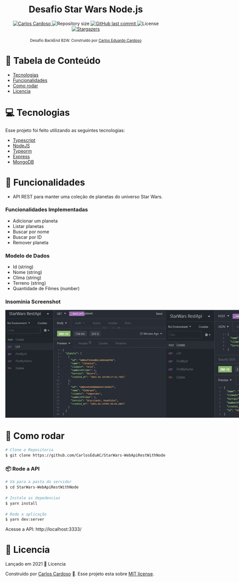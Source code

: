 <div class="bg-gray-dark">
  <h1 align="center">
    Desafio Star Wars Node.js
  </h1>
</div>

<p align="center">
  <a href="https://www.linkedin.com/in/carloseac/">
    <img alt="Carlos Cardoso" src="https://img.shields.io/badge/-CarlosEAC-009db9?style=flat&logo=Linkedin&logoColor=white" />
  </a>

  <img alt="Repository size" src="https://img.shields.io/github/repo-size/CarlosEduAC/Happy?color=009bd9">

  <a href="https://github.com/CarlosEduAC/StarWars-WebApiRestWithNode/commits/main">
    <img alt="GitHub last commit" src="https://img.shields.io/github/last-commit/CarlosEduAC/Happy?color=009bd9">
  </a>

  <img alt="License" src="https://img.shields.io/badge/license-MIT-009db9">

  <a href="https://github.com/CarlosEduAC/Happy/stargazers">
    <img alt="Stargazers" src="https://img.shields.io/github/stars/CarlosEduAC/Happy?color=009db9&logo=github">
  </a>
</p>

<div align="center">
  <sub>Desafio BackEnd B2W. Construído por
    <a href="https://github.com/CarlosEduAC">Carlos Eduardo Cardoso</a>
  </sub>
</div>

# :pushpin: Tabela de Conteúdo

<!-- * [Site de Demostração](#eyes-site-de-demostração)  -->
* [Tecnologias](#computer-tecnologias)
* [Funcionalidades](#rocket-funcionalidades)
* [Como rodar](#construction_worker-como-rodar)
* [Licencia](#closed_book-licencia)

# :computer: Tecnologias
Esse projeto foi feito utilizando as seguintes tecnologias:

* [Typescript](https://www.typescriptlang.org/)
* [NodeJS](https://nodejs.org/en/)
* [Typeorm](https://typeorm.io/#/)
* [Express](https://expressjs.com/)
* [MongoDB](https://www.mongodb.com/1)

# :rocket: Funcionalidades

* API REST para manter uma coleção de planetas do universo Star Wars.

### Funcionalidades Implementadas

* Adicionar um planeta
* Listar planetas
* Buscar por nome
* Buscar por ID
* Remover planeta

### Modelo de Dados

* Id (string)
* Nome (string)
* Clima (string)
* Terreno (string)
* Quantidade de Filmes (number)

### Insominia Screenshot
<div style="display: flex; flex-direction: 'row'; align-items: 'center';">
  <img src="./.github/Get.png" width="800px">
  <img src="./.github/Post.png" width="800px">
  <img src="./.github/FindById.png" width="800px">
  <img src="./.github/FindByName.png" width="800px">
  <img src="./.github/Delete.png" width="800px">
</div>

<!-- # :eyes: Site de Demostração
Você pode acessar o site em:
👉  demo: https://proffy-rafa.netlify.app/
-->

# :construction_worker: Como rodar
```bash
# Clone o Repositoria
$ git clone https://github.com/CarlosEduAC/StarWars-WebApiRestWithNode.git
```
### 📦 Rode a API

```bash
# Vá para a pasta do servidor
$ cd StarWars-WebApiRestWithNode

# Instale as depedencias
$ yarn install

# Rode a aplicação
$ yarn dev:server
```
Acesse a API: http://localhost:3333/

# :closed_book: Licencia

Lançado em 2021 :closed_book: Licencia

Construído por [Carlos Cardoso](https://github.com/CarlosEduAC) 🚀.
Esse projeto esta sobre [MIT license](./LICENSE).
